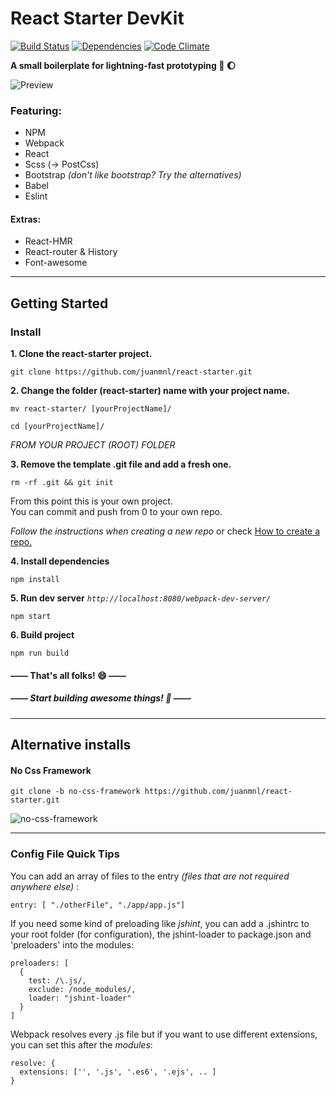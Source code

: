# React Starter DevKit
[![Build Status](https://travis-ci.org/juanmnl/react-starter.svg?branch=master)](https://travis-ci.org/juanmnl/react-starter)
[![Dependencies](https://david-dm.org/juanmnl/react-starter.svg?branch=master)](https://david-dm.org/juanmnl/react-starter)
[![Code Climate](https://codeclimate.com/github/juanmnl/react-starter/badges/gpa.svg)](https://codeclimate.com/github/juanmnl/react-starter)


**A small boilerplate for lightning-fast prototyping :rocket: :moon:**

![Preview](https://github.com/juanmnl/react-starter/blob/master/previews/preview.png)

### Featuring:
* NPM
* Webpack
* React
* Scss (-> PostCss)
* Bootstrap *(don't like bootstrap? Try the alternatives)*
* Babel
* Eslint

#### Extras:
* React-HMR
* React-router & History
* Font-awesome

---
## Getting Started

### Install

**1. Clone the react-starter project.**

`git clone https://github.com/juanmnl/react-starter.git`

**2. Change the folder (react-starter) name with your project name.**

`mv react-starter/ [yourProjectName]/`

`cd [yourProjectName]/`

*FROM YOUR PROJECT (ROOT) FOLDER*

**3. Remove the template .git file and add a fresh one.**

`rm -rf .git && git init`

From this point this is your own project.  
You can commit and push from 0 to your own repo.

*Follow the instructions when creating a new repo* or check [How to create a repo.](https://help.github.com/articles/create-a-repo/)


**4. Install dependencies**

`npm install`

**5. Run dev server** *`http://localhost:8080/webpack-dev-server/`*

`npm start`

**6. Build project**

`npm run build`

#### –––– That's all folks! :smile: ––––
##### –––– Start building awesome things! :rocket: ––––

---

## Alternative installs

#### No Css Framework

`git clone -b no-css-framework https://github.com/juanmnl/react-starter.git`

![no-css-framework](https://github.com/juanmnl/react-starter/blob/master/previews/no-css.png)

---
### Config File Quick Tips  

You can add an array of files to the entry *(files that are not required anywhere else)* :

```
entry: [ "./otherFile", "./app/app.js"]
```  

If you need some kind of preloading like *jshint*, you can add a .jshintrc to your root folder (for configuration), the jshint-loader to package.json and 'preloaders' into the modules:  
```
preloaders: [
  {
    test: /\.js/,
    exclude: /node_modules/,
    loader: "jshint-loader"
  }
]
```

Webpack resolves every .js file but if you want to use different extensions, you can set this after the *modules*:  
```
resolve: {
  extensions: ['', '.js', '.es6', '.ejs', .. ]
}
```
